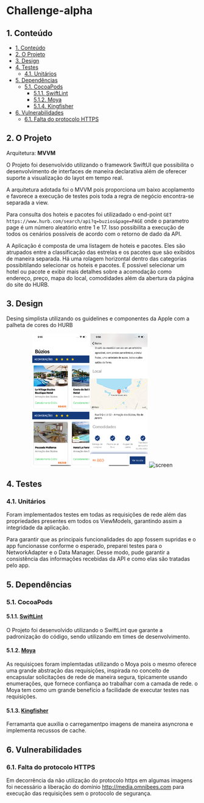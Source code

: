 # Challenge-alpha

## 1. Conteúdo

-   [1. Conteúdo](#1-conteúdo)
-   [2. O Projeto](#2-o-projeto)
-   [3. Design](#3-design)
-   [4. Testes](#4-testes)
    -   [4.1. Unitários](#41-unitários)
-   [5. Dependências](#5-dependências)
    -   [5.1. CocoaPods](#51-cocoapods)
        -   [5.1.1. SwiftLint](#511-swiftlint)
        -   [5.1.2. Moya](#512-moya)
        -   [5.1.4. Kingfisher](#514-kingfisher)
-   [6. Vulnerabilidades](#6-vulnerabilidades)
    -   [6.1. Falta do protocolo HTTPS](#61-protocolo-de-rede-usado-por-algumas-imagens)

## 2. O Projeto

Arquitetura: **MVVM**

O Projeto foi desenvolvido utilizando o framework SwiftUI que possibilita o desenvolvimento de interfaces de maneira declarativa além de oferecer suporte a visualização do layot em tempo real.

A arquitetura adotada foi o MVVM pois proporciona um baixo acoplamento e favorece a execução de testes pois toda a regra de negócio encontra-se separada a view.

Para consulta dos hoteis e pacotes foi utilizadado o end-point `GET https://www.hurb.com/search/api?q=buzios&page=PAGE` onde o parametro page é um número aleatório entre 1 e 17. Isso possibilita a execução de todos os cenários possíveis de acordo com o retorno de dado da API.

A Aplicação é composta de uma listagem de hoteis e pacotes. Eles são atrupados entre a classificação das estrelas e os pacotes que são exibidos de maneira separada. Há uma rolagem horizontal dentro das categorias possibitilando selecionar os hoteis e pacotes. É possivel selecionar um hotel ou pacote e exibir mais detalhes sobre a acomodação como endereço, preço, mapa do local, comodidades além da abertura da página do site do HURB.

## 3. Design

Desing simplista utilizando os guidelines e componentes da Apple com a palheta de cores do HURB

<p align="center">
    <img src="screen/home.png" width="150" height="350" alt="screen" />
    <img src="screen/detalhe_2.png" width="150" height="350" alt="screen" />
    <img src="screen/detalhe_3.png" width="150" height="350" alt="screen" />

</p>

## 4. Testes

### 4.1. Unitários

Foram implementados testes em todas as requisições de rede além das propriedades presentes em todos os ViewModels, garantindo assim a integridade da aplicação.

Para garantir que as principais funcionalidades do app fossem supridas e o app funcionasse conforme o esperado, preparei testes para o NetworkAdapter e o Data Manager. Desse modo, pude garantir a consistência das informações recebidas da API e como elas são tratadas pelo app.

## 5. Dependências

### 5.1. CocoaPods

#### 5.1.1. [SwiftLint](https://github.com/realm/SwiftLint)

O Projeto foi desenvolvido utilizando o SwiftLint que garante a padronização do código, sendo utilizando em times de desenvolvimento.

#### 5.1.2. [Moya](https://github.com/Moya/Moya)

As requisiçoes foram implemtadas utilizando o Moya pois o mesmo oferece uma grande abstração das requisições, inspirada no conceito de encapsular solicitações de rede de maneira segura, tipicamente usando enumerações, que fornece confiança ao trabalhar com a camada de rede. o Moya tem como um grande benefício a facilidade de executar testes nas requisições.

#### 5.1.3. [Kingfisher](https://github.com/SnapKit/Kingfisher)

Ferramanta que auxilia o carregamentpo imagens de maneira asyncrona e implementa recussos de cache.

## 6. Vulnerabilidades

### 6.1. Falta do protocolo HTTPS

Em decorrência da não utilização do protocolo https em algumas imagens foi necessário a liberação do domínio http://media.omnibees.com para execução das requisições sem o protocolo de segurança.
